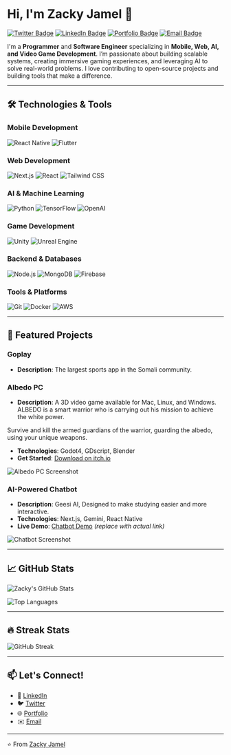# Hi, I'm Zacky Jamel 👋

[![Twitter Badge](https://img.shields.io/badge/Twitter-1DA1F2?style=for-the-badge&logo=twitter&logoColor=white)](https://x.com/zackyjamel)
[![LinkedIn Badge](https://img.shields.io/badge/LinkedIn-0077B5?style=for-the-badge&logo=linkedin&logoColor=white)](https://www.linkedin.com/in/zacky-jamel-17a31b239/)
[![Portfolio Badge](https://img.shields.io/badge/Portfolio-%23000000.svg?style=for-the-badge&logo=firefox&logoColor=white)](https://apkzacky.github.io/)
[![Email Badge](https://img.shields.io/badge/Email-D14836?style=for-the-badge&logo=gmail&logoColor=white)](mailto:zackyjamel@gmail.com)

I'm a **Programmer** and **Software Engineer** specializing in **Mobile, Web, AI, and Video Game Development**. I’m passionate about building scalable systems, creating immersive gaming experiences, and leveraging AI to solve real-world problems. I love contributing to open-source projects and building tools that make a difference.

---

## 🛠️ Technologies & Tools

### **Mobile Development**
![React Native](https://img.shields.io/badge/-React_Native-61DAFB?style=flat-square&logo=react&logoColor=black)
![Flutter](https://img.shields.io/badge/-Flutter-02569B?style=flat-square&logo=flutter&logoColor=white)

### **Web Development**
![Next.js](https://img.shields.io/badge/-Next.js-000000?style=flat-square&logo=next.js&logoColor=white)
![React](https://img.shields.io/badge/-React-61DAFB?style=flat-square&logo=react&logoColor=black)
![Tailwind CSS](https://img.shields.io/badge/-Tailwind_CSS-38B2AC?style=flat-square&logo=tailwind-css&logoColor=white)

### **AI & Machine Learning**
![Python](https://img.shields.io/badge/-Python-3776AB?style=flat-square&logo=python&logoColor=white)
![TensorFlow](https://img.shields.io/badge/-TensorFlow-FF6F00?style=flat-square&logo=tensorflow&logoColor=white)
![OpenAI](https://img.shields.io/badge/-OpenAI-412991?style=flat-square&logo=openai&logoColor=white)

### **Game Development**
![Unity](https://img.shields.io/badge/-Unity-000000?style=flat-square&logo=unity&logoColor=white)
![Unreal Engine](https://img.shields.io/badge/-Unreal_Engine-0E1128?style=flat-square&logo=unreal-engine&logoColor=white)

### **Backend & Databases**
![Node.js](https://img.shields.io/badge/-Node.js-339933?style=flat-square&logo=node.js&logoColor=white)
![MongoDB](https://img.shields.io/badge/-MongoDB-47A248?style=flat-square&logo=mongodb&logoColor=white)
![Firebase](https://img.shields.io/badge/-Firebase-FFCA28?style=flat-square&logo=firebase&logoColor=black)

### **Tools & Platforms**
![Git](https://img.shields.io/badge/-Git-F05032?style=flat-square&logo=git&logoColor=white)
![Docker](https://img.shields.io/badge/-Docker-2496ED?style=flat-square&logo=docker&logoColor=white)
![AWS](https://img.shields.io/badge/-AWS-232F3E?style=flat-square&logo=amazon-aws&logoColor=white)

---

## 🚀 Featured Projects

### **Goplay**
- **Description**: The largest sports app in the Somali community.


### **Albedo PC**
- **Description**: A 3D video game available for Mac, Linux, and Windows. ALBEDO is a smart warrior who is carrying out his mission to achieve the white power.

Survive and kill the armed guardians of the warrior, guarding the albedo, using your unique weapons.
- **Technologies**: Godot4, GDscript, Blender
- **Get Started**: [Download on itch.io](https://apkzacky.itch.io/albedo-pc)

![Albedo PC Screenshot](https://img.itch.zone/aW1nLzE0NTQ5NTk4LnBuZw==/original/j8PcSt.png) <!-- Replace with actual image -->

### **AI-Powered Chatbot**
- **Description**: Geesi AI, Designed to make studying easier and more interactive.
- **Technologies**: Next.js, Gemini, React Native
- **Live Demo**: [Chatbot Demo](https://ai.google.dev/competition/projects/geesi-ai) *(replace with actual link)*

![Chatbot Screenshot](https://youtu.be/LP5Ps2O5n_0) <!-- Replace with actual image -->

---

## 📈 GitHub Stats

![Zacky's GitHub Stats](https://github-readme-stats.vercel.app/api?username=apkzacky&show_icons=true&theme=radical)

![Top Languages](https://github-readme-stats.vercel.app/api/top-langs/?username=apkzacky&layout=compact&theme=radical)

---

## 🔥 Streak Stats

![GitHub Streak](https://streak-stats.demolab.com?user=apkzacky&theme=radical)

---

## 📫 Let's Connect!

- 💼 [LinkedIn](https://www.linkedin.com/in/zacky-jamel-17a31b239/)
- 🐦 [Twitter](https://x.com/zackyjamel)
- 🌐 [Portfolio](https://apkzacky.github.io/)
- ✉️ [Email](mailto:zackyjamel@gmail.com)

---

⭐️ From [Zacky Jamel](https://github.com/apkzacky)
